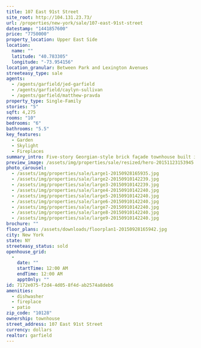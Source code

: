 ```yaml
---
title: 107 East 91st Street
site_root: http://104.131.23.73/
url: /properties/new-york/sale/107-east-91st-street
datestamp: "1441857600"
price: "7750000"
property_location: Upper East Side
location:
  name: ""
  latitude: "40.783305"
  longitude: "-73.954156"
location_granular: Between Park and Lexington Avenues
streeteasy_type: sale
agents:
  - /agents/garfield/jed-garfield
  - /agents/garfield/caylyn-sullivan
  - /agents/garfield/matthew-pravda
property_type: Single-Family
stories: "5"
sqft: 4,275
rooms: "10"
bedrooms: "6"
bathrooms: "5.5"
key_features:
  - Garden
  - Skylight
  - Fireplaces
summary_intro: Five-story Georgian-style brick façade townhouse built in 1928. Located on a prime Carnegie Hill block replete with townhouses, this home boasts six bedrooms, five and a half bathrooms, a beautiful center, semi-circular stairway, two wood-burning fireplaces and two entrances. Skylight on top floor. Lovely, landscaped garden. South-facing terrace on the fifth floor.
preview_image: /assets/img/properties/sale/resized/hero-20151123153945.jpg
photo_carousel:
  - /assets/img/properties/sale/Large1-20150928165935.jpg
  - /assets/img/properties/sale/large2-20150910142239.jpg
  - /assets/img/properties/sale/large3-20150910142239.jpg
  - /assets/img/properties/sale/large4-20150910142240.jpg
  - /assets/img/properties/sale/large5-20150910142240.jpg
  - /assets/img/properties/sale/large6-20150910142240.jpg
  - /assets/img/properties/sale/large7-20150910142240.jpg
  - /assets/img/properties/sale/large8-20150910142240.jpg
  - /assets/img/properties/sale/large9-20150910142240.jpg
brochure: ""
floor_plans: /assets/downloads/floorplan1-20150928165942.jpg
city: New York
state: NY
streeteasy_status: sold
openhouse_grid:
  - 
    date: ""
    startTime: 12:00 AM
    endTime: 12:00 AM
    apptOnly: ""
id: 7172e075-f2d4-4d05-8f4d-ab2574a8deb6
amenities:
  - dishwasher
  - fireplace
  - patio
zip_code: "10128"
ownership: townhouse
street_address: 107 East 91st Street
currency: dollars
realtor: garfield
---
```

